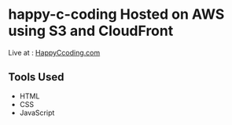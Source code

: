 # happy-c-coding  Hosted on AWS using S3 and CloudFront

Live at : [HappyCcoding.com](http://networkwithhimaja.s3-website-ap-southeast-2.amazonaws.com/)

## Tools Used
* HTML
* CSS
* JavaScript


  
